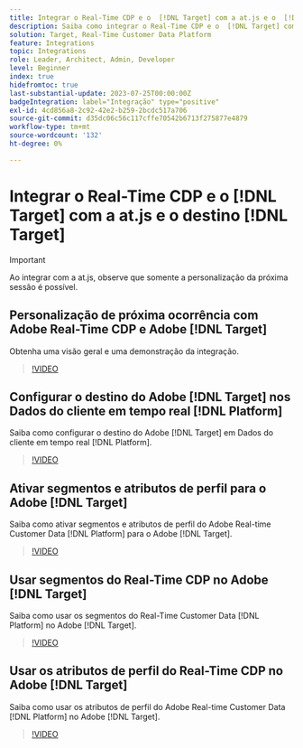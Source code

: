 ```yaml
---
title: Integrar o Real-Time CDP e o  [!DNL Target] com a at.js e o  [!DNL Target] destination
description: Saiba como integrar o Real-Time CDP e o  [!DNL Target] com a at.js e o  [!DNL Target] destination.
solution: Target, Real-Time Customer Data Platform
feature: Integrations
topic: Integrations
role: Leader, Architect, Admin, Developer
level: Beginner
index: true
hidefromtoc: true
last-substantial-update: 2023-07-25T00:00:00Z
badgeIntegration: label="Integração" type="positive"
exl-id: 4cd856a8-2c92-42e2-b259-2bcdc517a706
source-git-commit: d35dc06c56c117cffe70542b6713f275877e4879
workflow-type: tm+mt
source-wordcount: '132'
ht-degree: 0%

---
```


# Integrar o Real-Time CDP e o [!DNL Target] com a at.js e o destino [!DNL Target]

>[!IMPORTANT]
>
>Ao integrar com a at.js, observe que somente a personalização da próxima sessão é possível.


## Personalização de próxima ocorrência com Adobe Real-Time CDP e Adobe [!DNL Target]

Obtenha uma visão geral e uma demonstração da integração.

>[!VIDEO](https://video.tv.adobe.com/v/340091?quality=12&learn=on)

## Configurar o destino do Adobe [!DNL Target] nos Dados do cliente em tempo real [!DNL Platform]

Saiba como configurar o destino do Adobe [!DNL Target] em Dados do cliente em tempo real [!DNL Platform].

>[!VIDEO](https://video.tv.adobe.com/v/3418799/?learn=on)

## Ativar segmentos e atributos de perfil para o Adobe [!DNL Target]

Saiba como ativar segmentos e atributos de perfil do Adobe Real-time Customer Data [!DNL Platform] para o Adobe [!DNL Target].

>[!VIDEO](https://video.tv.adobe.com/v/3419036/?learn=on)

## Usar segmentos do Real-Time CDP no Adobe [!DNL Target]

Saiba como usar os segmentos do Real-Time Customer Data [!DNL Platform] no Adobe [!DNL Target].

>[!VIDEO](https://video.tv.adobe.com/v/3419149/?learn=on)

## Usar os atributos de perfil do Real-Time CDP no Adobe [!DNL Target]

Saiba como usar os atributos de perfil do Adobe Real-time Customer Data [!DNL Platform] no Adobe [!DNL Target].

>[!VIDEO](https://video.tv.adobe.com/v/3419318/?learn=on)
